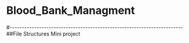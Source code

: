 # Blood_Bank_Managment
#-----------------------------------------------------------------------
##File Structures Mini project
